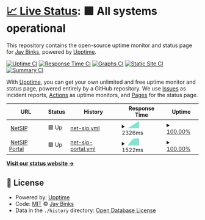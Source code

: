 # [📈 Live Status](https://jaybinks.github.io/test-uptime): <!--live status--> **🟩 All systems operational**

This repository contains the open-source uptime monitor and status page for [Jay Binks](https://jaybinks.github.io/test-uptime), powered by [Upptime](https://github.com/upptime/upptime).

[![Uptime CI](https://github.com/jaybinks/test-uptime/workflows/Uptime%20CI/badge.svg)](https://github.com/jaybinks/test-uptime/actions?query=workflow%3A%22Uptime+CI%22)
[![Response Time CI](https://github.com/jaybinks/test-uptime/workflows/Response%20Time%20CI/badge.svg)](https://github.com/jaybinks/test-uptime/actions?query=workflow%3A%22Response+Time+CI%22)
[![Graphs CI](https://github.com/jaybinks/test-uptime/workflows/Graphs%20CI/badge.svg)](https://github.com/jaybinks/test-uptime/actions?query=workflow%3A%22Graphs+CI%22)
[![Static Site CI](https://github.com/jaybinks/test-uptime/workflows/Static%20Site%20CI/badge.svg)](https://github.com/jaybinks/test-uptime/actions?query=workflow%3A%22Static+Site+CI%22)
[![Summary CI](https://github.com/jaybinks/test-uptime/workflows/Summary%20CI/badge.svg)](https://github.com/jaybinks/test-uptime/actions?query=workflow%3A%22Summary+CI%22)

With [Upptime](https://upptime.js.org), you can get your own unlimited and free uptime monitor and status page, powered entirely by a GitHub repository. We use [Issues](https://github.com/jaybinks/test-uptime/issues) as incident reports, [Actions](https://github.com/jaybinks/test-uptime/actions) as uptime monitors, and [Pages](https://jaybinks.github.io/test-uptime) for the status page.

<!--start: status pages-->
<!-- This summary is generated by Upptime (https://github.com/upptime/upptime) -->
<!-- Do not edit this manually, your changes will be overwritten -->
<!-- prettier-ignore -->
| URL | Status | History | Response Time | Uptime |
| --- | ------ | ------- | ------------- | ------ |
| <img alt="" src="https://favicons.githubusercontent.com/www.netsip.com.au" height="13"> [NetSIP](https://www.netsip.com.au) | 🟩 Up | [net-sip.yml](https://github.com/jaybinks/test-uptime/commits/HEAD/history/net-sip.yml) | <details><summary><img alt="Response time graph" src="./graphs/net-sip/response-time-week.png" height="20"> 2326ms</summary><br><a href="https://jaybinks.github.io/test-uptime/history/net-sip"><img alt="Response time 2326" src="https://img.shields.io/endpoint?url=https%3A%2F%2Fraw.githubusercontent.com%2Fjaybinks%2Ftest-uptime%2FHEAD%2Fapi%2Fnet-sip%2Fresponse-time.json"></a><br><a href="https://jaybinks.github.io/test-uptime/history/net-sip"><img alt="24-hour response time 2326" src="https://img.shields.io/endpoint?url=https%3A%2F%2Fraw.githubusercontent.com%2Fjaybinks%2Ftest-uptime%2FHEAD%2Fapi%2Fnet-sip%2Fresponse-time-day.json"></a><br><a href="https://jaybinks.github.io/test-uptime/history/net-sip"><img alt="7-day response time 2326" src="https://img.shields.io/endpoint?url=https%3A%2F%2Fraw.githubusercontent.com%2Fjaybinks%2Ftest-uptime%2FHEAD%2Fapi%2Fnet-sip%2Fresponse-time-week.json"></a><br><a href="https://jaybinks.github.io/test-uptime/history/net-sip"><img alt="30-day response time 2326" src="https://img.shields.io/endpoint?url=https%3A%2F%2Fraw.githubusercontent.com%2Fjaybinks%2Ftest-uptime%2FHEAD%2Fapi%2Fnet-sip%2Fresponse-time-month.json"></a><br><a href="https://jaybinks.github.io/test-uptime/history/net-sip"><img alt="1-year response time 2326" src="https://img.shields.io/endpoint?url=https%3A%2F%2Fraw.githubusercontent.com%2Fjaybinks%2Ftest-uptime%2FHEAD%2Fapi%2Fnet-sip%2Fresponse-time-year.json"></a></details> | <details><summary><a href="https://jaybinks.github.io/test-uptime/history/net-sip">100.00%</a></summary><a href="https://jaybinks.github.io/test-uptime/history/net-sip"><img alt="All-time uptime 100.00%" src="https://img.shields.io/endpoint?url=https%3A%2F%2Fraw.githubusercontent.com%2Fjaybinks%2Ftest-uptime%2FHEAD%2Fapi%2Fnet-sip%2Fuptime.json"></a><br><a href="https://jaybinks.github.io/test-uptime/history/net-sip"><img alt="24-hour uptime 100.00%" src="https://img.shields.io/endpoint?url=https%3A%2F%2Fraw.githubusercontent.com%2Fjaybinks%2Ftest-uptime%2FHEAD%2Fapi%2Fnet-sip%2Fuptime-day.json"></a><br><a href="https://jaybinks.github.io/test-uptime/history/net-sip"><img alt="7-day uptime 100.00%" src="https://img.shields.io/endpoint?url=https%3A%2F%2Fraw.githubusercontent.com%2Fjaybinks%2Ftest-uptime%2FHEAD%2Fapi%2Fnet-sip%2Fuptime-week.json"></a><br><a href="https://jaybinks.github.io/test-uptime/history/net-sip"><img alt="30-day uptime 100.00%" src="https://img.shields.io/endpoint?url=https%3A%2F%2Fraw.githubusercontent.com%2Fjaybinks%2Ftest-uptime%2FHEAD%2Fapi%2Fnet-sip%2Fuptime-month.json"></a><br><a href="https://jaybinks.github.io/test-uptime/history/net-sip"><img alt="1-year uptime 100.00%" src="https://img.shields.io/endpoint?url=https%3A%2F%2Fraw.githubusercontent.com%2Fjaybinks%2Ftest-uptime%2FHEAD%2Fapi%2Fnet-sip%2Fuptime-year.json"></a></details>
| <img alt="" src="https://favicons.githubusercontent.com/portal.overthewire.com.au" height="13"> [NetSIP Portal](https://portal.overthewire.com.au/) | 🟩 Up | [net-sip-portal.yml](https://github.com/jaybinks/test-uptime/commits/HEAD/history/net-sip-portal.yml) | <details><summary><img alt="Response time graph" src="./graphs/net-sip-portal/response-time-week.png" height="20"> 1522ms</summary><br><a href="https://jaybinks.github.io/test-uptime/history/net-sip-portal"><img alt="Response time 1522" src="https://img.shields.io/endpoint?url=https%3A%2F%2Fraw.githubusercontent.com%2Fjaybinks%2Ftest-uptime%2FHEAD%2Fapi%2Fnet-sip-portal%2Fresponse-time.json"></a><br><a href="https://jaybinks.github.io/test-uptime/history/net-sip-portal"><img alt="24-hour response time 1522" src="https://img.shields.io/endpoint?url=https%3A%2F%2Fraw.githubusercontent.com%2Fjaybinks%2Ftest-uptime%2FHEAD%2Fapi%2Fnet-sip-portal%2Fresponse-time-day.json"></a><br><a href="https://jaybinks.github.io/test-uptime/history/net-sip-portal"><img alt="7-day response time 1522" src="https://img.shields.io/endpoint?url=https%3A%2F%2Fraw.githubusercontent.com%2Fjaybinks%2Ftest-uptime%2FHEAD%2Fapi%2Fnet-sip-portal%2Fresponse-time-week.json"></a><br><a href="https://jaybinks.github.io/test-uptime/history/net-sip-portal"><img alt="30-day response time 1522" src="https://img.shields.io/endpoint?url=https%3A%2F%2Fraw.githubusercontent.com%2Fjaybinks%2Ftest-uptime%2FHEAD%2Fapi%2Fnet-sip-portal%2Fresponse-time-month.json"></a><br><a href="https://jaybinks.github.io/test-uptime/history/net-sip-portal"><img alt="1-year response time 1522" src="https://img.shields.io/endpoint?url=https%3A%2F%2Fraw.githubusercontent.com%2Fjaybinks%2Ftest-uptime%2FHEAD%2Fapi%2Fnet-sip-portal%2Fresponse-time-year.json"></a></details> | <details><summary><a href="https://jaybinks.github.io/test-uptime/history/net-sip-portal">100.00%</a></summary><a href="https://jaybinks.github.io/test-uptime/history/net-sip-portal"><img alt="All-time uptime 100.00%" src="https://img.shields.io/endpoint?url=https%3A%2F%2Fraw.githubusercontent.com%2Fjaybinks%2Ftest-uptime%2FHEAD%2Fapi%2Fnet-sip-portal%2Fuptime.json"></a><br><a href="https://jaybinks.github.io/test-uptime/history/net-sip-portal"><img alt="24-hour uptime 100.00%" src="https://img.shields.io/endpoint?url=https%3A%2F%2Fraw.githubusercontent.com%2Fjaybinks%2Ftest-uptime%2FHEAD%2Fapi%2Fnet-sip-portal%2Fuptime-day.json"></a><br><a href="https://jaybinks.github.io/test-uptime/history/net-sip-portal"><img alt="7-day uptime 100.00%" src="https://img.shields.io/endpoint?url=https%3A%2F%2Fraw.githubusercontent.com%2Fjaybinks%2Ftest-uptime%2FHEAD%2Fapi%2Fnet-sip-portal%2Fuptime-week.json"></a><br><a href="https://jaybinks.github.io/test-uptime/history/net-sip-portal"><img alt="30-day uptime 100.00%" src="https://img.shields.io/endpoint?url=https%3A%2F%2Fraw.githubusercontent.com%2Fjaybinks%2Ftest-uptime%2FHEAD%2Fapi%2Fnet-sip-portal%2Fuptime-month.json"></a><br><a href="https://jaybinks.github.io/test-uptime/history/net-sip-portal"><img alt="1-year uptime 100.00%" src="https://img.shields.io/endpoint?url=https%3A%2F%2Fraw.githubusercontent.com%2Fjaybinks%2Ftest-uptime%2FHEAD%2Fapi%2Fnet-sip-portal%2Fuptime-year.json"></a></details>

<!--end: status pages-->

[**Visit our status website →**](https://jaybinks.github.io/test-uptime)

## 📄 License

- Powered by: [Upptime](https://github.com/upptime/upptime)
- Code: [MIT](./LICENSE) © [Jay Binks](https://jaybinks.github.io/test-uptime)
- Data in the `./history` directory: [Open Database License](https://opendatacommons.org/licenses/odbl/1-0/)

